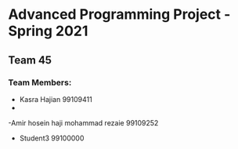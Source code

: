 # Advanced Programming Project - Spring 2021
## Team 45

### Team Members:
- Kasra Hajian 99109411
- 
-Amir hosein haji mohammad rezaie 99109252
- Student3 99100000
